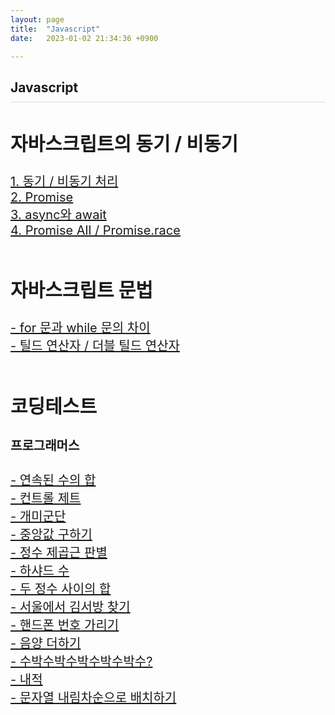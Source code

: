 ```yaml
---
layout: page
title:  "Javascript"
date:   2023-01-02 21:34:36 +0900

---
```



<h2 style="border-bottom:1px solid #dcdcdc; padding-bottom:10px;">Javascript</h2>

<div style='font-size:20px'>
    <h2>자바스크립트의 동기 / 비동기</h2>
    <a href="/javascript/2023/01/08/javascript-01.html">1. 동기 / 비동기 처리</a><br />
    <a href="/javascript/2023/01/15/javascript-02.html">2. Promise</a><br />
    <a href="/javascript/2023/01/22/javascript-03.html">3. async와 await</a><br />
    <a href="/javascript/2023/01/28/javascript-04.html">4. Promise All / Promise.race</a><br />
</div>

<br />
<div style='font-size:20px'>
    <h2>자바스크립트 문법</h2>
    <a href="/javascript/2023/02/19/javascript-05.html"> - for 문과 while 문의 차이</a><br />
    <a href="/javascript/2023/02/19/javascript-06.html"> - 틸드 연산자 / 더블 틸드 연산자</a><br />
</div>

<br />
<div style='font-size:20px'>
    <h2>코딩테스트</h2>
    <h4>프로그래머스</h4>
    <a href="/javascript/2023/03/26/javascript-07.html"> - 연속된 수의 합</a><br />
    <a href="/javascript/2023/03/26/javascript-08.html"> - 컨트롤 제트</a><br />
    <a href="/javascript/2023/04/02/javascript-09.html"> - 개미군단</a><br />
    <a href="/javascript/2023/04/02/javascript-10.html"> - 중앙값 구하기</a><br />
    <a href="/javascript/2023/05/01/javascript-11.html"> - 정수 제곱근 판별</a><br />
    <a href="/javascript/2023/05/01/javascript-12.html"> - 하샤드 수</a><br />
    <a href="/javascript/2023/05/15/javascript-13.html"> - 두 정수 사이의 합</a><br />
    <a href="/javascript/2023/05/15/javascript-14.html"> - 서울에서 김서방 찾기</a><br />
    <a href="/javascript/2023/05/21/javascript-15.html"> - 핸드폰 번호 가리기</a><br />
    <a href="/javascript/2023/05/21/javascript-16.html"> - 음양 더하기</a><br />
    <a href="/javascript/2023/06/06/javascript-17.html"> - 수박수박수박수박수박수?</a><br />
    <a href="/javascript/2023/06/11/javascript-18.html"> - 내적</a><br />
    <a href="/javascript/2023/06/18/javascript-19.html"> - 문자열 내림차순으로 배치하기</a><br />



</div>


<style>
div {
}
</style>